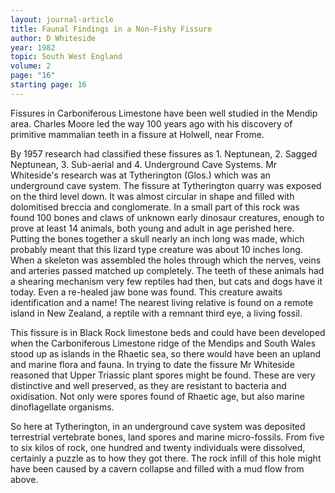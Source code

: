 ```yaml
---
layout: journal-article
title: Faunal Findings in a Non-Fishy Fissure
author: D Whiteside
year: 1982
topic: South West England
volume: 2
page: "16"
starting page: 16
---
```

Fissures in Carboniferous Limestone have been well studied in the Mendip area. Charles Moore led the way 100 years ago with his discovery of primitive mammalian teeth in a fissure at Holwell, near Frome.

By 1957 research had classified these fissures as 1. Neptunean, 2. Sagged Neptunean, 3. Sub-aerial and 4. Underground Cave Systems. Mr Whiteside's research was at Tytherington (Glos.) which was an underground cave system. The fissure at Tytherington quarry was exposed on the third level down. It was almost circular in shape and filled with dolomitised breccia and conglomerate. In a small part of this rock was found 100 bones and claws of unknown early dinosaur creatures, enough to prove at least 14 animals, both young and adult in age perished here. Putting the bones together a skull nearly an inch long was made, which probably meant that this lizard type creature was about 10 inches long. When a skeleton was assembled the holes through which the nerves, veins and arteries passed matched up completely. The teeth of these animals had a shearing mechanism very few reptiles had then, but cats and dogs have it today. Even a re-healed jaw bone was found. This creature awaits identification and a name! The nearest living relative is found on a remote island in New Zealand, a reptile with a remnant third eye, a living fossil.

This fissure is in Black Rock limestone beds and could have been developed when the Carboniferous Limestone ridge of the Mendips and South Wales stood up as islands in the Rhaetic sea, so there would have been an upland and marine flora and fauna. In trying to date the fissure Mr Whiteside reasoned that Upper Triassic plant spores might be found. These are very distinctive and well preserved, as they are resistant to bacteria and oxidisation. Not only were spores found of Rhaetic age, but also marine dinoflagellate organisms.

So here at Tytherington, in an underground cave system was deposited terrestrial vertebrate bones, land spores and marine micro-fossils. From five to six kilos of rock, one hundred and twenty individuals were dissolved, certainly a puzzle as to how they got there. The rock infill of this hole might have been caused by a cavern collapse and filled with a mud flow from above.